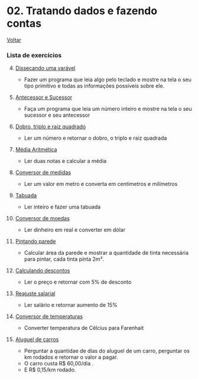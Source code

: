 # 02. Tratando dados e fazendo contas

[Voltar](https://github.com/NandesLima/desafios-python)

### Lista de exercícios

4. [Dissecando uma varável](https://github.com/NandesLima/desafios-python/tree/main/02.%20Tratando%20dados%20e%20fazendo%20contas/ex04)
   
   - Fazer um programa que leia algo pelo teclado e mostre na tela o seu tipo primitivo e todas as informações possíveis sobre ele.

5. [Antecessor e Sucessor](https://github.com/NandesLima/desafios-python/tree/main/02.%20Tratando%20dados%20e%20fazendo%20contas/ex05)
   
   - Faça um programa que leia um número inteiro e mostre na tela o seu sucessor e seu antecessor

6. [Dobro, triplo e raiz quadrado](https://github.com/NandesLima/desafios-python/tree/main/02.%20Tratando%20dados%20e%20fazendo%20contas/ex06)
   
   - Ler um número e retornar o dobro, o triplo e raiz quadrada

7. [Média Aritmética](https://github.com/NandesLima/desafios-python/tree/main/02.%20Tratando%20dados%20e%20fazendo%20contas/ex07)
   
   - Ler duas notas e calcular a média

8. [Conversor de medidas](https://github.com/NandesLima/desafios-python/tree/main/02.%20Tratando%20dados%20e%20fazendo%20contas/ex08)
   
   - Ler um valor em metro e converta em centimetros e milímetros

9. [Tabuada](https://github.com/NandesLima/desafios-python/tree/main/02.%20Tratando%20dados%20e%20fazendo%20contas/ex09)
   
   - Ler inteiro e fazer uma tabuada

10. [Conversor de moedas](https://github.com/NandesLima/desafios-python/tree/main/02.%20Tratando%20dados%20e%20fazendo%20contas/ex10)
    
    - Ler dinheiro em real e converter em dólar

11. [Pintando parede](https://github.com/NandesLima/desafios-python/tree/main/02.%20Tratando%20dados%20e%20fazendo%20contas/ex11)
    
    - Calcular área da parede e mostrar a quantidade de tinta necessária para pintar, cada tinta pinta 2m².

12. [Calculando descontos](https://github.com/NandesLima/desafios-python/tree/main/02.%20Tratando%20dados%20e%20fazendo%20contas/ex12)
    
    - Ler o preço e retornar com 5% de desconto

13. [Reajuste salarial](https://github.com/NandesLima/desafios-python/tree/main/02.%20Tratando%20dados%20e%20fazendo%20contas/ex13)
    
    - Ler salário e retornar aumento de 15%

14. [Conversor de temperaturas](https://github.com/NandesLima/desafios-python/tree/main/02.%20Tratando%20dados%20e%20fazendo%20contas/ex14)
    
    - Converter temperatura de Célcius para Farenhait

15. [Aluguel de carros](https://github.com/NandesLima/desafios-python/tree/main/02.%20Tratando%20dados%20e%20fazendo%20contas/ex15)
    
    - Perguntar a quantidae de dias do aluguel de um carro, perguntar os km rodados e retornar o valor a pagar.
    - O carro custa R$ 60,00/dia .
    - E R$ 0,15/km rodado.
